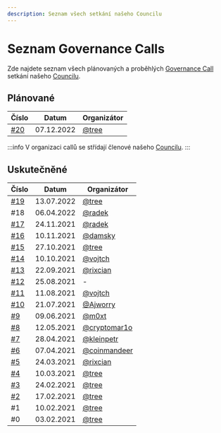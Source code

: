 ```yaml
---
description: Seznam všech setkání našeho Councilu
---
```


# Seznam Governance Calls

Zde najdete seznam všech plánovaných a proběhlých [Governance Call](./) setkání našeho [Councilu](../council/).

## Plánované

| Číslo                                                 | Datum      | Organizátor                           |
| ----------------------------------------------------- | ---------- | ------------------------------------- |
| [#20](https://forum.gwei.cz/t/governance-call-20/565) | 07.12.2022 | [@tree](https://forum.gwei.cz/u/tree) |

:::info
V organizaci callů se střídají členové našeho [Councilu](../council/).
:::

## Uskutečněné

| Číslo                                                                 | Datum      | Organizátor                                         |
| --------------------------------------------------------------------- | ---------- | --------------------------------------------------- |
| [#19](https://forum.gwei.cz/t/governance-call-19/551)                 | 13.07.2022 | [@tree](https://forum.gwei.cz/u/tree)               |
| #18                                                                   | 06.04.2022 | [@radek](https://forum.gwei.cz/u/radek)             |
| [#17](https://forum.gwei.cz/t/governance-call-17/497)                 | 24.11.2021 | [@radek](https://forum.gwei.cz/u/radek)             |
| [#16](https://forum.gwei.cz/t/governance-call-16/481)                 | 10.11.2021 | [@damsky](https://forum.gwei.cz/u/damsky)           |
| [#15](https://forum.gwei.cz/t/governance-call-15/473)                 | 27.10.2021 | [@tree](https://forum.gwei.cz/u/tree)               |
| [#14](https://forum.gwei.cz/t/governance-call-14-offline-ethbrno/467) | 10.10.2021 | [@vojtch](https://forum.gwei.cz/u/vojtch)           |
| [#13](https://forum.gwei.cz/t/governance-call-13/465)                 | 22.09.2021 | [@rixcian](https://forum.gwei.cz/u/rixcian)         |
| ​[#12](https://forum.gwei.cz/t/governance-call-12/448)​               | 25.08.2021 | -                                                   |
| [#11](https://forum.gwei.cz/t/governance-call-11/436)                 | 11.08.2021 | [@vojtch](https://forum.gwei.cz/u/vojtch)           |
| [#10](https://forum.gwei.cz/t/governance-call-10/411)                 | 21.07.2021 | [@Ajworry](https://forum.gwei.cz/u/ajworry)         |
| [#9](https://forum.gwei.cz/t/governance-call-9/375)                   | 09.06.2021 | [@m0xt](https://forum.gwei.cz/u/m0xt)               |
| [#8](https://forum.gwei.cz/t/governance-call-8/370/2)                 | 12.05.2021 | [@cryptomar1o](https://forum.gwei.cz/u/cryptomar1o) |
| [#7](https://forum.gwei.cz/t/governance-call-7/356)                   | 28.04.2021 | [@kleinpetr](https://forum.gwei.cz/u/kleinpetr)     |
| [#6](https://forum.gwei.cz/t/governance-call-6/326)                   | 07.04.2021 | [@coinmandeer](https://forum.gwei.cz/u/coinmandeer) |
| [#5](https://forum.gwei.cz/t/governance-call-5/320)                   | 24.03.2021 | [@rixcian](https://forum.gwei.cz/u/rixcian)         |
| [#4](https://forum.gwei.cz/t/governance-call-4/261)                   | 10.03.2021 | [@tree](https://forum.gwei.cz/u/tree)               |
| [#3](https://forum.gwei.cz/t/governance-call-3/253)                   | 24.02.2021 | [@tree](https://forum.gwei.cz/u/tree)               |
| [#2](https://forum.gwei.cz/t/governance-call-2/213)                   | 17.02.2021 | [@tree](https://forum.gwei.cz/u/tree)               |
| #1                                                                    | 10.02.2021 | [@tree](https://forum.gwei.cz/u/tree)               |
| #0                                                                    | 03.02.2021 | [@tree](https://forum.gwei.cz/u/tree)               |
